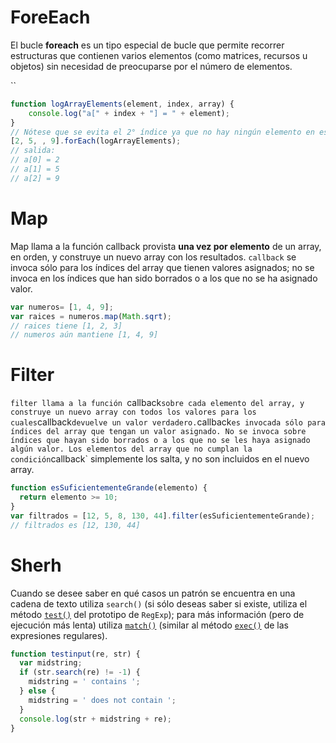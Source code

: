 # ForeEach

El bucle **foreach** es un tipo especial de bucle que permite recorrer estructuras que contienen varios elementos (como matrices, recursos u objetos) sin necesidad de preocuparse por el número de elementos.

``

```javascript
function logArrayElements(element, index, array) {
    console.log("a[" + index + "] = " + element);
}
// Nótese que se evita el 2° índice ya que no hay ningún elemento en esa posición del array
[2, 5, , 9].forEach(logArrayElements);
// salida:
// a[0] = 2
// a[1] = 5
// a[2] = 9
```

# Map

Map llama a la función callback provista **una vez por elemento** de un array, en orden, y construye un nuevo array con los resultados. `callback` se invoca sólo para los índices del array que tienen valores asignados; no se invoca en los índices que han sido borrados o a los que no se ha asignado valor.

```javascript
var numeros= [1, 4, 9];
var raices = numeros.map(Math.sqrt);
// raices tiene [1, 2, 3]
// numeros aún mantiene [1, 4, 9]
```

# Filter

`filter llama a la función `callback` sobre cada elemento del array, y construye un nuevo array con todos los valores para los cuales `callback` devuelve un valor verdadero. `callback` es invocada sólo para índices del array que tengan un valor asignado. No se invoca sobre índices que hayan sido borrados o a los que no se les haya asignado algún valor. Los elementos del array que no cumplan la condición `callback` simplemente los salta, y no son incluidos en el nuevo array.



```javascript
function esSuficientementeGrande(elemento) {
  return elemento >= 10;
}
var filtrados = [12, 5, 8, 130, 44].filter(esSuficientementeGrande);
// filtrados es [12, 130, 44]
```

# Sherh

Cuando se desee saber en qué casos un patrón se encuentra en una cadena de texto utiliza `search()` (si sólo deseas saber si existe, utiliza el método [`test()`](https://developer.mozilla.org/es/docs/Web/JavaScript/Reference/Global_Objects/RegExp/test) del prototipo de `RegExp`); para más información (pero de ejecución más lenta) utiliza [`match()`](https://developer.mozilla.org/es/docs/Web/JavaScript/Reference/Global_Objects/String/match) (similar al método [`exec()`](https://developer.mozilla.org/es/docs/Web/JavaScript/Reference/Global_Objects/RegExp/exec) de las expresiones regulares).



```javascript
function testinput(re, str) {
  var midstring;
  if (str.search(re) != -1) {
    midstring = ' contains ';
  } else {
    midstring = ' does not contain ';
  }
  console.log(str + midstring + re);
}
```